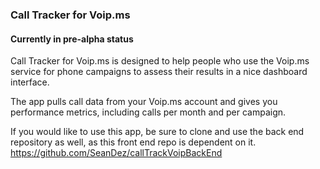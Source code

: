 ### Call Tracker for Voip.ms

#### Currently in pre-alpha status

Call Tracker for Voip.ms is designed to help people who use the Voip.ms service for phone campaigns to assess their results in a nice dashboard interface.

The app pulls call data from your Voip.ms account and gives you performance metrics, including calls per month and per campaign.

If you would like to use this app, be sure to clone and use the back end repository as well, as this front end repo is dependent on it. https://github.com/SeanDez/callTrackVoipBackEnd


